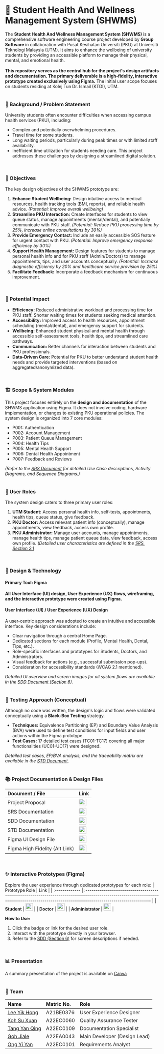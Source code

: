 # 🏥 Student Health And Wellness Management System (SHWMS)
The **Student Health And Wellness Management System (SHWMS)** is a comprehensive software engineering course project developed by **Group Software** in collaboration with Pusat Kesihatan Universiti (PKU) at Universiti Teknologi Malaysia (UTM). It aims to enhance the wellbeing of university students by providing an accessible platform to manage their physical, mental, and emotional health.<br><br>
**This repository serves as the central hub for the project's design artifacts and documentation. The primary deliverable is a high-fidelity, interactive prototype created exclusively using Figma.** The initial user scope focuses on students residing at Kolej Tun Dr. Ismail (KTDI), UTM.
<br><br>

### 🤔 Background / Problem Statement
University students often encounter difficulties when accessing campus health services (PKU), including:
*   Complex and potentially overwhelming procedures.
*   Travel time for some students.
*   Long waiting periods, particularly during peak times or with limited staff availability.
*   Inefficient time utilization for students needing care.
This project addresses these challenges by designing a streamlined digital solution.
<br>

### 🎯 Objectives
The key design objectives of the SHWMS prototype are:
1.  **Enhance Student Wellbeing:** Design intuitive access to medical resources, health tracking tools (BMI, reports), and reliable health advice. *(Potential: Improve overall wellbeing)*
2.  **Streamline PKU Interaction:** Create interfaces for students to view queue status, manage appointments (mental/dental), and potentially communicate with PKU staff. *(Potential: Reduce PKU processing time by 25%, increase online consultations by 30%)*
3.  **Provide Emergency Contact:** Include an easily accessible SOS feature for urgent contact with PKU. *(Potential: Improve emergency response efficiency by 30%)*
4.  **Support Health Management:** Design features for students to manage personal health info and for PKU staff (Admin/Doctors) to manage appointments, tips, and user accounts conceptually. *(Potential: Increase diagnostic efficiency by 20% and healthcare service provision by 25%)*
5.  **Facilitate Feedback:** Incorporate a feedback mechanism for continuous improvement.
<br>

### 🚀 Potential Impact
*   **Efficiency:** Reduced administrative workload and processing time for PKU staff. Shorter waiting times for students seeking medical attention.
*   **Accessibility:** Improved access to health resources, appointment scheduling (mental/dental), and emergency support for students.
*   **Wellbeing:** Enhanced student physical and mental health through accessible self-assessment tools, health tips, and streamlined care pathways.
*   **Communication:** Better channels for interaction between students and PKU professionals.
*   **Data-Driven Care:** Potential for PKU to better understand student health needs and provide targeted interventions (based on aggregated/anonymized data).
<br>

### 🏗️ Scope & System Modules
This project focuses entirely on the **design and documentation** of the SHWMS application using Figma. It does not involve coding, hardware implementation, or changes to existing PKU operational policies. The system design is organized into 7 core modules:
- P001: Authentication
- P002: Account Management
- P003: Patient Queue Management
- P004: Health Tips
- P005: Mental Health Support
- P006: Dental Health Appointment
- P007: Feedback and Reviews

*(Refer to the [SRS Document](https://github.com/kohxuan/StudentHealthAndWellnessManagementSystem/blob/main/docs/SystemRequirementSpecification-SRS.pdf) for detailed Use Case descriptions, Activity Diagrams, and Sequence Diagrams.)*
<br><br>

### 👥 User Roles
The system design caters to three primary user roles:
1.  **UTM Student:** Access personal health info, self-tests, appointments, health tips, queue status, give feedback.
2.  **PKU Doctor:** Access relevant patient info (conceptually), manage appointments, view feedback, access own profile.
3.  **PKU Administrator:** Manage user accounts, manage appointments, manage health tips, manage patient queue data, view feedback, access own profile.
*(Detailed user characteristics are defined in the [SRS, Section 2.1](https://github.com/kohxuan/StudentHealthAndWellnessManagementSystem/blob/main/docs/SystemRequirementSpecification-SRS.pdf)*
<br>

### 🎨 Design & Technology
#### Primary Tool: Figma
**All User Interface (UI) design, User Experience (UX) flows, wireframing, and the interactive prototype were created using Figma.**

#### User Interface (UI) / User Experience (UX) Design
A user-centric approach was adopted to create an intuitive and accessible interface. Key design considerations include:
*   Clear navigation through a central Home Page.
*   Dedicated sections for each module (Profile, Mental Health, Dental, Tips, etc.).
*   Role-specific interfaces and prototypes for Students, Doctors, and Administrators.
*   Visual feedback for actions (e.g., successful submission pop-ups).
*   Consideration for accessibility standards (WCAG 2.1 mentioned).

*Detailed UI overview and screen images for all system flows are available in the [SDD Document (Section 6)](https://github.com/kohxuan/StudentHealthAndWellnessManagementSystem/blob/main/docs/SystemDesignDescriptions-SDD.pdf).*
<br><br>

### 🧪 Testing Approach (Conceptual)
Although no code was written, the design's logic and flows were validated conceptually using a **Black-Box Testing** strategy.
*   **Techniques:** Equivalence Partitioning (EP) and Boundary Value Analysis (BVA) were used to define test conditions for input fields and user actions within the Figma prototype.
*   **Test Cases:** 17 detailed test cases (TC01-TC17) covering all major functionalities (UC01-UC17) were designed.

*Detailed test cases, EP/BVA analysis, and the traceability matrix are available in the [STD Document](https://github.com/kohxuan/StudentHealthAndWellnessManagementSystem/blob/main/docs/SystemTestingDocumentation-STD.pdf).*
<br><br>

### 📚 Project Documentation & Design Files
| Document / File               | Link                                                                                                                                                            | 
| :---------------------------- | :-------------------------------------------------------------------------------------------------------------------------------------------------------------- |
| Project Proposal              | <a href="https://github.com/kohxuan/StudentHealthAndWellnessManagementSystem/blob/main/docs/Proposal.md" ><img src="https://github.com/user-attachments/assets/680fbc90-1078-4a35-8178-841f158b8f16" width="24px" height="24px" ></a>                                                |
| SRS Documentation             | <a href="https://github.com/kohxuan/StudentHealthAndWellnessManagementSystem/blob/main/docs/SystemRequirementSpecification-SRS.pdf" ><img src="https://github.com/user-attachments/assets/680fbc90-1078-4a35-8178-841f158b8f16" width="24px" height="24px" ></a>          |
| SDD Documentation             | <a href="https://github.com/kohxuan/StudentHealthAndWellnessManagementSystem/blob/main/docs/SystemDesignDescriptions-SDD.pdf" ><img src="https://github.com/user-attachments/assets/680fbc90-1078-4a35-8178-841f158b8f16" width="24px" height="24px" ></a>          |
| STD Documentation             | <a href="https://github.com/kohxuan/StudentHealthAndWellnessManagementSystem/blob/main/docs/SystemTestingDocumentation-STD.pdf" ><img src="https://github.com/user-attachments/assets/680fbc90-1078-4a35-8178-841f158b8f16" width="24px" height="24px" ></a>          |
| Figma UI Design File          | <a href="https://www.figma.com/file/j0nAd3Ph1MnHZljmIi8kTk/UI-Design?type=design&node-id=0-1&mode=design&t=FRriUK1E9AQFO2BO-0" ><img src="https://github.com/user-attachments/assets/0b9cc8e9-8387-43d7-bbc5-88e24291ee5c" width="24px" height="24px" ></a>          |
| Figma High Fidelity (Alt Link) | <a href="https://www.figma.com/file/l76fJTJbZyY5oTFQS13les/High-Fidelity-Design?type=design&node-id=0-1&mode=design&t=LYWg1QTbaq1JAEzD-0" ><img src="https://github.com/user-attachments/assets/0b9cc8e9-8387-43d7-bbc5-88e24291ee5c" width="24px" height="24px" ></a>          |
<br>

### ✨ Interactive Prototypes (Figma)
Explore the user experience through dedicated prototypes for each role:
| Prototype Role | Link                                                                                                                                                                                           |
| :------------- | :--------------------------------------------------------------------------------------------------------------------------------------------------------------------------------------------- |
| **Student**    | <a href="https://www.figma.com/proto/j0nAd3Ph1MnHZljmIi8kTk/UI-Design?type=design&node-id=138-31312&t=HpTPOmIpNtYfA6J9-0&scaling=scale-down&page-id=0%3A1&starting-point-node-id=138%3A31312"><img src="https://github.com/user-attachments/assets/0b9cc8e9-8387-43d7-bbc5-88e24291ee5c" width="24px" height="24px" ></a> |
| **Doctor**     | <a href="https://www.figma.com/proto/j0nAd3Ph1MnHZljmIi8kTk/UI-Design?type=design&node-id=169-31207&t=PY91ONQprdWeFRVu-0&scaling=scale-down&page-id=1%3A3&starting-point-node-id=169%3A31207" ><img src="https://github.com/user-attachments/assets/0b9cc8e9-8387-43d7-bbc5-88e24291ee5c" width="24px" height="24px" ></a>  |
| **Administrator**      | <a href="https://www.figma.com/proto/j0nAd3Ph1MnHZljmIi8kTk/UI-Design?type=design&node-id=169-32026&t=kHR7XsjA8CP5Sn6o-0&scaling=scale-down&page-id=1%3A4&starting-point-node-id=169%3A32026" ><img src="https://github.com/user-attachments/assets/0b9cc8e9-8387-43d7-bbc5-88e24291ee5c" width="24px" height="24px" ></a> |

**How to Use:**
1.  Click the badge or link for the desired user role.
2.  Interact with the prototype directly in your browser.
3.  Refer to the [SDD (Section 6)](https://github.com/kohxuan/StudentHealthAndWellnessManagementSystem/blob/main/docs/SystemDesignDescriptions-SDD.pdf) for screen descriptions if needed.
<br>

### 📊 Presentation
A summary presentation of the project is available on [Canva](https://www.canva.com/design/DAGk84QmbKg/sGHGl-HFrEQyed_3rfl3Yg/view?utm_content=DAGk84QmbKg&utm_campaign=designshare&utm_medium=link2&utm_source=uniquelinks&utlId=hf969b64464)
<br><br>

### 🤝 Team
| Name                                            | Matric No. | Role                         | 
| :-------------                                  | :--------- | :-------------------------   | 
| [Lee Yik Hong](https://github.com/YIKHONGLEE)   | A21BE0376  | User Experience Designer     |
| [Koh Su Xuan](https://github.com/kohxuan)       | A22EC0060  | Quality Assurance Tester     |
| [Tang Yan Qing](https://github.com/yan-qing09)  | A22EC0109  | Documentation Specialist     |
| [Goh Jiale](https://github.com/Jialegoh)        | A22EA0043  | Main Developer (Design Lead) |
| [Ong Yi Yan](https://github.com/ONGYIYAN)       | A22EC0101  | Requirements Analyst         |
<br>
